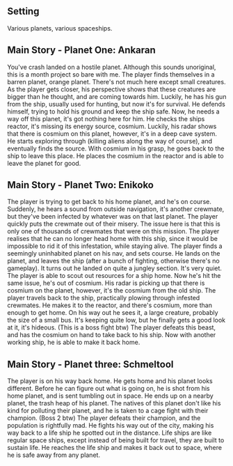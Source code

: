 ## Setting
Various planets, various spaceships.

## Main Story - Planet One: Ankaran
You've crash landed on a hostile planet. Although this sounds unoriginal, this is a month project so bare with me.
The player finds themselves in a barren planet, orange planet. There's not much here except small creatures.
As the player gets closer, his perspective shows that these creatures are bigger than he thought, and are coming towards him.
Luckily, he has his gun from the ship, usually used for hunting, but now it's for survival.
He defends himself, trying to hold his ground and keep the ship safe.
Now, he needs a way off this planet, it's got nothing here for him.
He checks the ships reactor, it's missing its energy source, cosmium.
Luckily, his radar shows that there is cosmium on this planet, however, it's in a deep cave system.
He starts exploring through (killing aliens along the way of course), and eventually finds the source.
With cosmium in his grasp, he goes back to the ship to leave this place.
He places the cosmium in the reactor and is able to leave the planet for good.

## Main Story - Planet Two: Enikoko
The player is trying to get back to his home planet, and he's on course.
Suddenly, he hears a sound from outside navigation, it's another crewmate, but they've been infected by whatever was on that last planet.
The player quickly puts the crewmate out of their misery.
The issue here is that this is only one of thousands of crewmates that were on this mission.
The player realises that he can no longer head home with this ship, since it would be impossible to rid it of this infestation, while staying alive.
The player finds a seemingly uninhabited planet on his nav, and sets course.
He lands on the planet, and leaves the ship (after a bunch of fighting, otherwise there's no gameplay).
It turns out he landed on quite a jungley section. It's very quiet.
The player is able to scout out resources for a ship home.
Now he's hit the same issue, he's out of cosmium.
His radar is picking up that there is cosmium on the planet, however, it's the cosmium from the old ship.
The player travels back to the ship, practically plowing through infested crewmates.
He makes it to the reactor, and there's cosmium, more than enough to get home.
On his way out he sees it, a large creature, probably the size of a small bus.
It's keeping quite low, but he finally gets a good look at it, it's hideous. (This is a boss fight btw)
The player defeats this beast, and has the cosmium on hand to take back to his ship.
Now with another working ship, he is able to make it back home.

## Main Story - Planet three: Schmeltool
The player is on his way back home.
He gets home and his planet looks different.
Before he can figure out what is going on, he is shot from his home planet, and is sent tumbling out in space.
He ends up on a nearby planet, the trash heap of his planet.
The natives of this planet don't like his kind for polluting their planet, and he is taken to a cage fight with their champion. (Boss 2 btw)
The player defeats their champion, and the population is rightfully mad.
He fights his way out of the city, making his way back to a life ship he spotted out in the distance.
Life ships are like regular space ships, except instead of being built for travel, they are built to sustain life.
He reaches the life ship and makes it back out to space, where he is safe away from any planet.